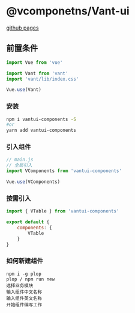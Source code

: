# @vcomponetns/Vant-ui

[github pages](https://zehuichan.github.io/vant-components/)

## 前置条件
```js
import Vue from 'vue'

import Vant from 'vant'
import 'vant/lib/index.css'

Vue.use(Vant)
```

### 安装
```sh
npm i vantui-components -S
#or
yarn add vantui-components
```

### 引入组件
```js
// main.js
// 全局引入
import VComponents from 'vantui-components'

Vue.use(VComponents)
```

### 按需引入

```js
import { VTable } from 'vantui-components'

export default {
    components: {
        VTable
    }
}
```


### 如何新建组件
```shell
npm i -g plop
plop / npm run new
选择业务模块
输入组件中文名称
输入组件英文名称
开始组件编写工作
```

